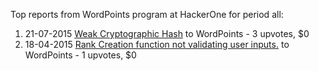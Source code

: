 Top reports from WordPoints program at HackerOne for period all:

1. 21-07-2015 [Weak Cryptographic Hash](https://hackerone.com/reports/77231) to WordPoints - 3 upvotes, $0
2. 18-04-2015 [Rank Creation function not validating user inputs.](https://hackerone.com/reports/57263) to WordPoints - 1 upvotes, $0
